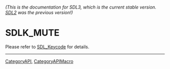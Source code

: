 ###### (This is the documentation for SDL3, which is the current stable version. [SDL2](https://wiki.libsdl.org/SDL2/) was the previous version!)
# SDLK_MUTE

Please refer to [SDL_Keycode](SDL_Keycode) for details.

----
[CategoryAPI](CategoryAPI), [CategoryAPIMacro](CategoryAPIMacro)


